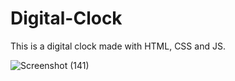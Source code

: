 # Digital-Clock
This is a digital clock made with HTML, CSS and JS.

![Screenshot (141)](https://user-images.githubusercontent.com/125815967/223547343-698d9d8b-41ca-4369-b671-264a5e51c012.png)
